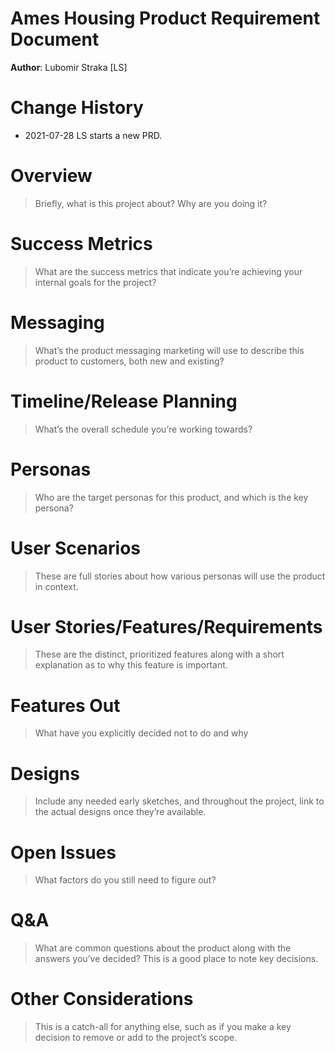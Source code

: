 # Ames Housing Product Requirement Document
**Author**: Lubomir Straka [LS]

# Change History
+ 2021-07-28 LS starts a new PRD.

# Overview
> Briefly, what is this project about?  Why are you doing it?

# Success Metrics
> What are the success metrics that indicate you’re achieving your internal goals for the project?

# Messaging
> What’s the product messaging marketing will use to describe this product to customers, both new and existing?

# Timeline/Release Planning
> What’s the overall schedule you’re working towards?

# Personas
> Who are the target personas for this product, and which is the key persona?

# User Scenarios
> These are full stories about how various personas will use the product in context.

# User Stories/Features/Requirements
> These are the distinct, prioritized features along with a short explanation as to why this feature is important.

# Features Out
> What have you explicitly decided not to do and why

# Designs
> Include any needed early sketches, and throughout the project, link to the actual designs once they’re available.

# Open Issues
> What factors do you still need to figure out?

# Q&A
> What are common questions about the product along with the answers you’ve decided? This is a good place to note key decisions.

# Other Considerations
> This is a catch-all for anything else, such as if you make a key decision to remove or add to the project’s scope.
